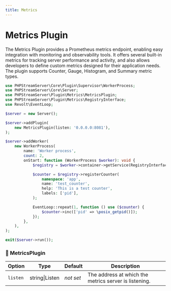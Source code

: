 ```yaml
---
title: Metrics
---
```


# Metrics Plugin

The Metrics Plugin provides a Prometheus metrics endpoint, enabling easy integration with monitoring and observability tools.
It offers several built-in metrics for tracking server performance and activity, and also allows developers to define custom metrics
designed for their application needs.  
The plugin supports Counter, Gauge, Histogram, and Summary metric types.

```php title="server.php"
use PHPStreamServer\Core\Plugin\Supervisor\WorkerProcess;
use PHPStreamServer\Core\Server;
use PHPStreamServer\Plugin\Metrics\MetricsPlugin;
use PHPStreamServer\Plugin\Metrics\RegistryInterface;
use Revolt\EventLoop;

$server = new Server();

$server->addPlugin(
    new MetricsPlugin(listen: '0.0.0.0:8081'),
);

$server->addWorker(
    new WorkerProcess(
        name: 'Worker process',
        count: 2,
        onStart: function (WorkerProcess $worker): void {
            $registry = $worker->container->getService(RegistryInterface::class);

            $counter = $registry->registerCounter(
                namespace: 'app',
                name: 'test_counter',
                help: 'This is a test counter',
                labels: ['pid'],
            );

            EventLoop::repeat(1, function () use ($counter) {
                $counter->inc(['pid' => \posix_getpid()]);
            });
        },
    ),
);

exit($server->run());
```

### 🔌 MetricsPlugin

| Option   | Type           | Default        | Description                                           |
|----------|----------------|----------------|-------------------------------------------------------|
| `listen` | string\|Listen | *not&nbsp;set* | The address at which the metrics server is listening. |
